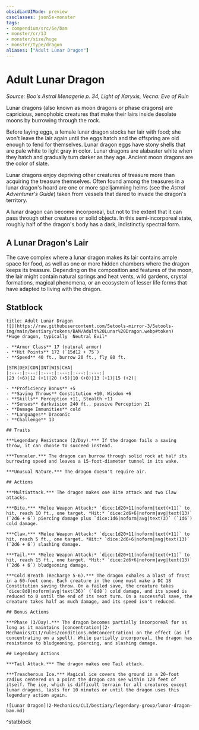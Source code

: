 ```yaml
---
obsidianUIMode: preview
cssclasses: json5e-monster
tags:
- compendium/src/5e/bam
- monster/cr/13
- monster/size/huge
- monster/type/dragon
aliases: ["Adult Lunar Dragon"]
---
```

# Adult Lunar Dragon
*Source: Boo's Astral Menagerie p. 34, Light of Xaryxis, Vecna: Eve of Ruin*  

Lunar dragons (also known as moon dragons or phase dragons) are capricious, xenophobic creatures that make their lairs inside desolate moons by burrowing through the rock.

Before laying eggs, a female lunar dragon stocks her lair with food; she won't leave the lair again until the eggs hatch and the offspring are old enough to fend for themselves. Lunar dragon eggs have stony shells that are pale white to light gray in color. Lunar dragons are alabaster white when they hatch and gradually turn darker as they age. Ancient moon dragons are the color of slate.

Lunar dragons enjoy depriving other creatures of treasure more than acquiring the treasure themselves. Often found among the treasures in a lunar dragon's hoard are one or more spelljamming helms (see the *Astral Adventurer's Guide*) taken from vessels that dared to invade the dragon's territory.

A lunar dragon can become incorporeal, but not to the extent that it can pass through other creatures or solid objects. In this semi-incorporeal state, roughly half of the dragon's body has a dark, indistinctly spectral form.

## A Lunar Dragon's Lair

The cave complex where a lunar dragon makes its lair contains ample space for food, as well as one or more hidden chambers where the dragon keeps its treasure. Depending on the composition and features of the moon, the lair might contain natural springs and heat vents, wild gardens, crystal formations, magical phenomena, or an ecosystem of lesser life forms that have adapted to living with the dragon.

## Statblock

```ad-statblock
title: Adult Lunar Dragon
![](https://raw.githubusercontent.com/5etools-mirror-3/5etools-img/main/bestiary/tokens/BAM/Adult%20Lunar%20Dragon.webp#token)
*Huge dragon, typically  Neutral Evil*

- **Armor Class** 17 (natural armor)
- **Hit Points** 172 (`15d12 + 75`)
- **Speed** 40 ft., burrow 20 ft., fly 80 ft.

|STR|DEX|CON|INT|WIS|CHA|
|:---:|:---:|:---:|:---:|:---:|:---:|
|23 (+6)|12 (+1)|20 (+5)|10 (+0)|13 (+1)|15 (+2)|

- **Proficiency Bonus** +5
- **Saving Throws** Constitution +10, Wisdom +6
- **Skills** Perception +11, Stealth +11
- **Senses** darkvision 240 ft., passive Perception 21
- **Damage Immunities** cold
- **Languages** Draconic
- **Challenge** 13

## Traits

***Legendary Resistance (2/Day).*** If the dragon fails a saving throw, it can choose to succeed instead.

***Tunneler.*** The dragon can burrow through solid rock at half its burrowing speed and leaves a 15-foot-diameter tunnel in its wake.

***Unusual Nature.*** The dragon doesn't require air.

## Actions

***Multiattack.*** The dragon makes one Bite attack and two Claw attacks.

***Bite.*** *Melee Weapon Attack:* `dice:1d20+11|noform|text(+11)` to hit, reach 10 ft., one target. *Hit:* `dice:2d6+6|noform|avg|text(13)` (`2d6 + 6`) piercing damage plus `dice:1d6|noform|avg|text(3)` (`1d6`) cold damage.

***Claw.*** *Melee Weapon Attack:* `dice:1d20+11|noform|text(+11)` to hit, reach 5 ft., one target. *Hit:* `dice:2d6+6|noform|avg|text(13)` (`2d6 + 6`) slashing damage.

***Tail.*** *Melee Weapon Attack:* `dice:1d20+11|noform|text(+11)` to hit, reach 15 ft., one target. *Hit:* `dice:2d6+6|noform|avg|text(13)` (`2d6 + 6`) bludgeoning damage.

***Cold Breath (Recharge 5-6).*** The dragon exhales a blast of frost in a 60-foot cone. Each creature in the cone must make a DC 18 Constitution saving throw. On a failed save, the creature takes `dice:8d8|noform|avg|text(36)` (`8d8`) cold damage, and its speed is reduced to 0 until the end of its next turn. On a successful save, the creature takes half as much damage, and its speed isn't reduced.

## Bonus Actions

***Phase (3/Day).*** The dragon becomes partially incorporeal for as long as it maintains [concentration](2-Mechanics/CLI/rules/conditions.md#Concentration) on the effect (as if concentrating on a spell). While partially incorporeal, the dragon has resistance to bludgeoning, piercing, and slashing damage.

## Legendary Actions

***Tail Attack.*** The dragon makes one Tail attack.

***Treacherous Ice.*** Magical ice covers the ground in a 20-foot radius centered on a point the dragon can see within 120 feet of itself. The ice, which is difficult terrain for all creatures except lunar dragons, lasts for 10 minutes or until the dragon uses this legendary action again.

![Lunar Dragon](2-Mechanics/CLI/bestiary/legendary-group/lunar-dragon-bam.md)
```
^statblock